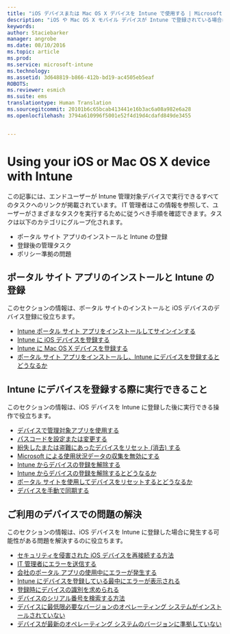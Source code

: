 ```yaml
---
title: "iOS デバイスまたは Mac OS X デバイスを Intune で使用する | Microsoft Intune"
description: "iOS や Mac OS X モバイル デバイスが Intune で登録されている場合に、デバイスで実行できるタスクへのリンクの一覧"
keywords: 
author: Staciebarker
manager: angrobe
ms.date: 08/10/2016
ms.topic: article
ms.prod: 
ms.service: microsoft-intune
ms.technology: 
ms.assetid: 3d648819-b866-412b-bd19-ac4505eb5eaf
ROBOTS: 
ms.reviewer: esmich
ms.suite: ems
translationtype: Human Translation
ms.sourcegitcommit: 20101b6c65bcab413441e16b3ac6a08a982e6a28
ms.openlocfilehash: 3794a610996f5001e52f4d19d4cdafd849de3455


---
```


# Using your iOS or Mac OS X device with Intune

この記事には、エンドユーザーが Intune 管理対象デバイスで実行できるすべてのタスクへのリンクが掲載されています。 IT 管理者はこの情報を参照して、ユーザーがさまざまなタスクを実行するために従うべき手順を確認できます。タスクは以下のカテゴリにグループ化されます。
- ポータル サイト アプリのインストールと Intune の登録
- 登録後の管理タスク
- ポリシー準拠の問題

## ポータル サイト アプリのインストールと Intune の登録

このセクションの情報は、ポータル サイトのインストールと iOS デバイスのデバイス登録に役立ちます。

- [Intune ポータル サイト アプリをインストールしてサインインする](install-and-sign-in-to-the-intune-company-portal-app-ios.md)
- [Intune に iOS デバイスを登録する](enroll-your-device-in-intune-ios.md)
- [Intune に Mac OS X デバイスを登録する](enroll-your-device-in-intune-mac-os-x.md)
- [ポータル サイト アプリをインストールし、Intune にデバイスを登録するとどうなるか](what-happens-if-you-install-the-Company-Portal-app-and-enroll-your-device-in-intune-ios.md)

## Intune にデバイスを登録する際に実行できること

このセクションの情報は、iOS デバイスを Intune に登録した後に実行できる操作で役立ちます。

- [デバイスで管理対象アプリを使用する](use-managed-apps-on-your-device-ios.md)
- [パスコードを設定または変更する](set-or-change-your-passcode-ios.md)
- [紛失したまたは盗難にあったデバイスをリセット (消去) する](reset-erase-your-lost-or-stolen-device-ios.md)
- [Microsoft による使用状況データの収集を無効にする](turn-off-microsoft-usage-data-collection-ios.md)
- [Intune からデバイスの登録を解除する](unenroll-your-device-from-intune-ios.md)
- [Intune からデバイスの登録を解除するとどうなるか](what-happens-if-you-unenroll-your-device-from-intune-ios.md)
- [ポータル サイトを使用してデバイスをリセットするとどうなるか](what-happens-if-you-reset-your-device-using-the-company-portal-ios.md)
- [デバイスを手動で同期する](sync-your-device-manually-ios.md)

## ご利用のデバイスでの問題の解決

このセクションの情報は、iOS デバイスを Intune に登録した場合に発生する可能性がある問題を解決するのに役立ちます。

- [セキュリティを侵害された iOS デバイスを再接続する方法](how-to-reconnect-a-compromised-ios-device.md)
- [IT 管理者にエラーを送信する](send-errors-to-your-it-admin-ios.md)
- [会社のポータル アプリの使用中にエラーが発生する](you-get-an-error-while-using-the-company-portal-app-ios.md)
- [Intune にデバイスを登録している最中にエラーが表示される](you-see-errors-while-trying-to-enroll-your-device-in-intune-ios.md)
- [登録時にデバイスの識別を求められる](you-are-asked-to-identify-your-device-when-trying-to-enroll-ios.md)
- [デバイスのシリアル番号を検索する方法](how-do-i-find-the-serial-number-on-my-device-ios.md)
- [デバイスに最低限必要なバージョンのオペレーティング システムがインストールされていない](device-doesnt-have-the-required-minimum-operating-system-version-ios.md)
- [デバイスが最新のオペレーティング システムのバージョンに準拠していない](device-doesnt-comply-with-the-maximum-operating-system-version-ios.md)



<!--HONumber=Aug16_HO5-->


